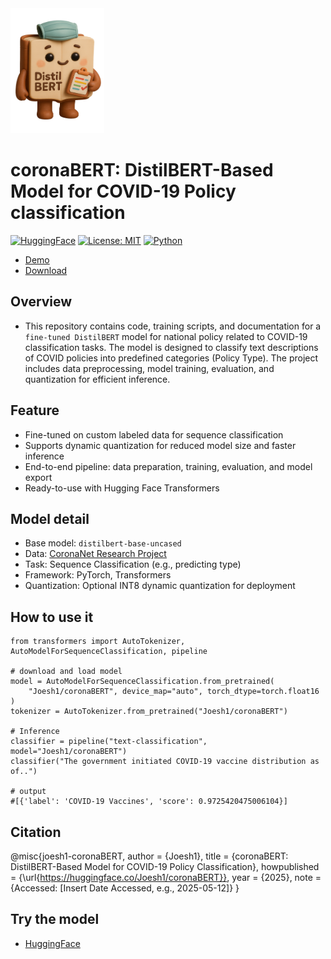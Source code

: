 <img src="distilbert.png" height="200" width="150" >

# coronaBERT: DistilBERT-Based Model for COVID-19 Policy classification
[![HuggingFace](https://img.shields.io/badge/HuggingFace-Model-yellow)](https://huggingface.co/Joesh1/coronaBERT)
[![License: MIT](https://img.shields.io/badge/License-MIT-green.svg)](LICENSE)
[![Python](https://img.shields.io/badge/python-3.8+-blue.svg)](https://www.python.org/)

- [Demo](https://coronanet.vercel.app)
- [Download](https://huggingface.co/Joesh1/coronaBERT)

## Overview
- This repository contains code, training scripts, and documentation for a `fine-tuned DistilBERT` model for national policy related to COVID-19 classification tasks. The model is designed to classify text descriptions of COVID policies into predefined categories (Policy Type). The project includes data preprocessing, model training, evaluation, and quantization for efficient inference.

## Feature
- Fine-tuned on custom labeled data for sequence classification
- Supports dynamic quantization for reduced model size and faster inference
- End-to-end pipeline: data preparation, training, evaluation, and model export
- Ready-to-use with Hugging Face Transformers

## Model detail
- Base model: `distilbert-base-uncased`
- Data: [CoronaNet Research Project](https://coronanet-project.org/) 
- Task: Sequence Classification (e.g., predicting type)
- Framework: PyTorch, Transformers
- Quantization: Optional INT8 dynamic quantization for deployment

## How to use it

```
from transformers import AutoTokenizer, AutoModelForSequenceClassification, pipeline

# download and load model
model = AutoModelForSequenceClassification.from_pretrained(
    "Joesh1/coronaBERT", device_map="auto", torch_dtype=torch.float16
)
tokenizer = AutoTokenizer.from_pretrained("Joesh1/coronaBERT")

# Inference
classifier = pipeline("text-classification", model="Joesh1/coronaBERT")
classifier("The government initiated COVID-19 vaccine distribution as of..")

# output
#[{'label': 'COVID-19 Vaccines', 'score': 0.9725420475006104}]
```
## Citation

@misc{joesh1-coronaBERT,
    author = {Joesh1},
    title = {coronaBERT: DistilBERT-Based Model for COVID-19 Policy Classification},
    howpublished = {\url{https://huggingface.co/Joesh1/coronaBERT}},
    year = {2025},
    note = {Accessed: [Insert Date Accessed, e.g., 2025-05-12]}
}


## Try the model
- [HuggingFace](https://huggingface.co/Joesh1/coronaBERT)
